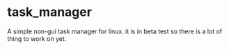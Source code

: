 # task_manager
A simple non-gui task manager for linux. it is in beta test so there is a lot of thing to work on yet.
